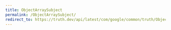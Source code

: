 ```yaml
---
title: ObjectArraySubject
permalink: /ObjectArraySubject/
redirect_to: https://truth.dev/api/latest/com/google/common/truth/ObjectArraySubject.html
---
```

